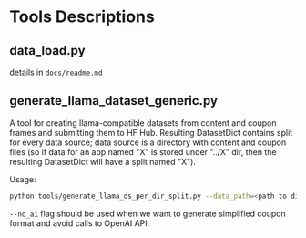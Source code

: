 # Tools Descriptions
## data_load.py
details in `docs/readme.md`
## generate_llama_dataset_generic.py
A tool for creating llama-compatible datasets from content and coupon frames and submitting them to HF Hub.
Resulting DatasetDict contains split for every data source; data source is a directory with content and coupon files
(so if data for an app named "X" is stored under "../X" dir, then the resulting DatasetDict will have a split named "X").

Usage:
```bash
python tools/generate_llama_ds_per_dir_split.py --data_path=<path to directory with content_generic and coupon files> --hf_name=<dataset name on huggingface> --map_func=<mapping function from datasetter.py file> --no_ai
```
`--no_ai` flag should be used when we want to generate simplified coupon format and avoid calls to OpenAI API.